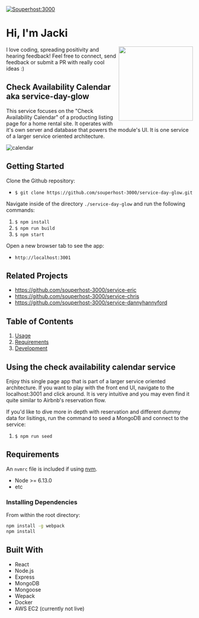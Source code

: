 [![Souperhost:3000](https://circleci.com/gh/souperhost-3000/service-day-glow.svg?style=shield)](https://github.com/souperhost-3000/service-day-glow/)

# Hi, I'm Jacki
<img align='right' src='https://media.giphy.com/media/bcKmIWkUMCjVm/giphy.gif' width='200"'>
I love coding, spreading positivity and hearing feedback! Feel free to connect, send feedback or submit a PR with really cool ideas :)

## Check Availability Calendar aka service-day-glow
This service focuses on the "Check Availability Calendar" of a producting listing page for a home rental site. It operates with it's own server and database that powers the module's UI.  It is one service of a larger service oriented architecture.

![calendar](/Users/jacki/Downloads/git_tutorial/work/service-day-glow/availabilityCalendar.gif)

## Getting Started

Clone the Github repository:
* `$ git clone https://github.com/souperhost-3000/service-day-glow.git`

Navigate inside of the directory `./service-day-glow` and run the following commands:
1. `$ npm install`
2. `$ npm run build`
3. `$ npm start`

Open a new browser tab to see the app:
* `http://localhost:3001`


## Related Projects

  - https://github.com/souperhost-3000/service-eric
  - https://github.com/souperhost-3000/service-chris
  - https://github.com/souperhost-3000/service-dannyhannyford

## Table of Contents

1. [Usage](#Usage)
1. [Requirements](#requirements)
1. [Development](#development)

## Using the check availability calendar service
Enjoy this single page app that is part of a larger service oriented architecture. If you want to play with the front end UI, navigate to the localhost:3001 and click around.  It is very intuitive and you may even find it quite similar to Airbnb's reservation flow.

If you'd like to dive more in depth with reservation and different dummy data for lisitings, run the command to seed a MongoDB and connect to the service:
1. `$ npm run seed`

## Requirements

An `nvmrc` file is included if using [nvm](https://github.com/creationix/nvm).

- Node >= 6.13.0
- etc

### Installing Dependencies

From within the root directory:

```sh
npm install -g webpack
npm install
```

## Built With
* React
* Node.js
* Express
* MongoDB
* Mongoose
* Wepack
* Docker
* AWS EC2 (currently not live)
